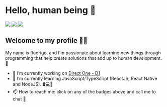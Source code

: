 # Hello, human being 👋

<a href="https://www.linkedin.com/in/rodrigodsluz" target="_blank">
 <img src="https://img.shields.io/badge/-Linkedin-blue?style=flat-square&logo=Linkedin&logoColor=white" />
</a>

<a href="mailto:rodrigodsluz@gmail.com" target="_blank">
 <img src="https://img.shields.io/badge/-Gmail-c14438?style=flat-square&logo=Gmail&logoColor=white" />
</a>

<a href="https://t.me/rodrigodsluz/" target="_blank">
 <img src="https://img.shields.io/badge/-Telegram-1ca0f1?style=flat-square&labelColor=1ca0f1&logo=telegram&logoColor=white" />
</a>

## Welcome to my profile 🙋‍♂️

My name is Rodrigo, and I'm passionate about learning new things through programming that help create solutions that add up to human development. :rocket:
 
- 🔭 I’m currently working on <a href="https://www.d1.cx/" target="_blank"> Direct One - D1 </a>
- 🌱 I’m currently learning JavaScript/TypeScript (ReactJS, React Native and NodeJS). 🛢💻📱
- 📫 How to reach me: click on any of the badges above and call me to chat 💬



<!--
**rodrigodsluz/rodrigodsluz** is a ✨ _special_ ✨ repository because its `README.md` (this file) appears on your GitHub profile.

Here are some ideas to get you started: 

- 🔭 I’m currently working on ...
- 🌱 I’m currently learning ...
- 👯 I’m looking to collaborate on ...
- 🤔 I’m looking for help with ...
- 💬 Ask me about ...
- 📫 How to reach me: ...
- 😄 Pronouns: ...
- ⚡ Fun fact: ...
-->  
 
